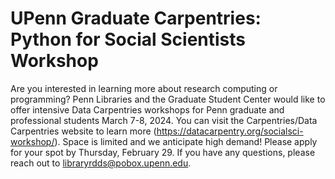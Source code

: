 # UPenn Graduate Carpentries: Python for Social Scientists Workshop

Are you interested in learning more about research computing or programming? Penn Libraries and the Graduate Student Center would like to offer intensive Data Carpentries workshops for Penn graduate and professional students March 7-8, 2024. You can visit the Carpentries/Data Carpentries website to learn more (https://datacarpentry.org/socialsci-workshop/). Space is limited and we anticipate high demand! Please apply for your spot by Thursday, February 29. If you have any questions, please reach out to libraryrdds@pobox.upenn.edu.


